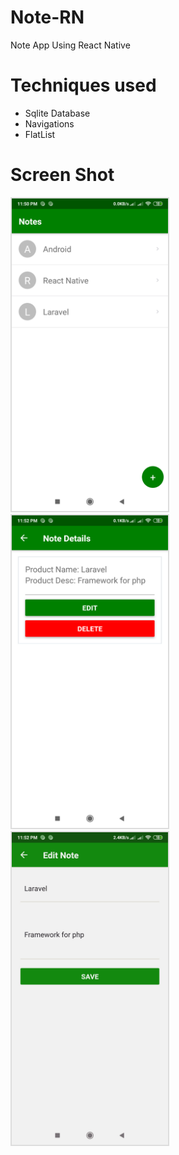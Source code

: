 # Note-RN
Note App Using React Native

# Techniques used
<Ul>
<li>Sqlite Database</li>
<li>Navigations</li>
<li> FlatList</li>

</Ul>

# Screen Shot
<img src="images/1.png" wihth="450" height="500" style="border: 2px solid #ddd;"> <img src="images/2.png" wihth="450" height="500" style="border: 2px solid #ddd;"> <img src="images/3.jpg" wihth="450" height="500" style="border: 2px solid #ddd;">
  
